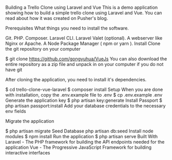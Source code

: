 Building a Trello Clone using Laravel and Vue
This is a demo application showing how to build a simple trello clone using Laravel and Vue. You can read about how it was created on Pusher's blog.

Prerequisites
What things you need to install the software.

Git.
PHP.
Composer.
Laravel CLI.
Laravel Valet (optional).
A webserver like Nginx or Apache.
A Node Package Manager ( npm or yarn ).
Install
Clone the git repository on your computer

$ git clone https://github.com/gongyuhua/VueJs
You can also download the entire repository as a zip file and unpack in on your computer if you do not have git

After cloning the application, you need to install it's dependencies.

$ cd trello-clone-vue-laravel
$ composer install
Setup
When you are done with installation, copy the .env.example file to .env
$ cp .env.example .env
Generate the application key
$ php artisan key:generate
Install Passport
$ php artisan passport:install
Add your database credentials to the necessary env fields

Migrate the application

$ php artisan migrate
Seed Database
php artisan db:seed
Install node modules
$ npm install
Run the application
$ php artisan serve
Built With
Laravel - The PHP framework for building the API endpoints needed for the application
Vue - The Progressive JavaScript Framework for building interactive interfaces







